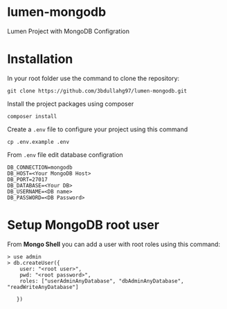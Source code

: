 # lumen-mongodb
Lumen Project with MongoDB Configration

# Installation
In your root folder use the command to clone the repository:
```
git clone https://github.com/3bdullahg97/lumen-mongodb.git
```
Install the project packages using composer
```
composer install
```

Create a `.env` file to configure your project using this command
```
cp .env.example .env
```
From `.env` file edit database configration
```
DB_CONNECTION=mongodb
DB_HOST=<Your MongoDB Host>
DB_PORT=27017
DB_DATABASE=<Your DB>
DB_USERNAME=<DB name>
DB_PASSWORD=<DB Password>
```

# Setup MongoDB root user
From **Mongo Shell** you can add a user with root roles using this command:
```
> use admin
> db.createUser({
    user: "<root user>",
    pwd: "<root password>",
    roles: ["userAdminAnyDatabase", "dbAdminAnyDatabase", "readWriteAnyDatabase"]
    
   })
```
